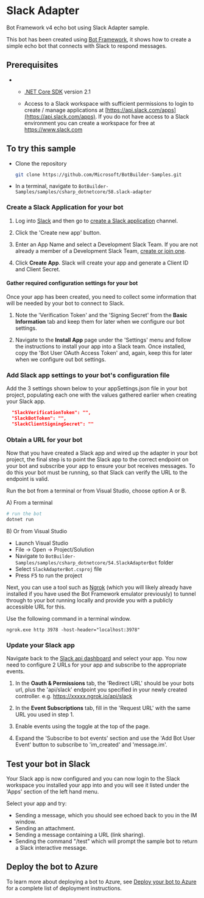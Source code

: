 ﻿# Slack Adapter

Bot Framework v4 echo bot using Slack Adapter sample.

This bot has been created using [Bot Framework](https://dev.botframework.com), it shows how to create a simple echo bot that connects with Slack to respond messages.

## Prerequisites

- * [.NET Core SDK](https://dotnet.microsoft.com/download) version 2.1

  * Access to a Slack workspace with sufficient permissions to login to create / manage applications at  [https://api.slack.com/apps](https://api.slack.com/apps). If you do not have access to a Slack environment you can create a workspace for free at https://www.slack.com

## To try this sample

- Clone the repository

    ```bash
    git clone https://github.com/Microsoft/BotBuilder-Samples.git
    ```

- In a terminal, navigate to `BotBuilder-Samples/samples/csharp_dotnetcore/58.slack-adapter`

### Create a Slack Application for your bot

1. Log into [Slack](https://slack.com/signin) and then go to [create a Slack application](https://api.slack.com/apps) channel.

2. Click the 'Create new app' button.

3. Enter an App Name and select a Development Slack Team. If you are not already a member of a Development Slack Team, [create or join one](https://slack.com/).

4. Click **Create App**. Slack will create your app and generate a Client ID and Client Secret.

#### Gather required configuration settings for your bot

Once your app has been created, you need to collect some information that will be needed by your bot to connect to Slack.

1. Note the 'Verification Token' and the 'Signing Secret' from the **Basic Information** tab and keep them for later when we configure our bot settings. 

2. Navigate to the **Install App** page under the 'Settings' menu and follow the instructions to install your app into a Slack team.  Once installed, copy the 'Bot User OAuth Access Token' and, again, keep this for later when we configure out bot settings.

### Add Slack app settings to your bot's configuration file

Add the 3 settings shown below to your appSettings.json file in your bot project, populating each one with the values gathered earlier when creating your Slack app.

```json
  "SlackVerificationToken": "",
  "SlackBotToken": "",
  "SlackClientSigningSecret": ""
```

### Obtain a URL for your bot

Now that you have created a Slack app and wired up the adapter in your bot project, the final step is to point the Slack app to the correct endpoint on your bot and subscribe your app to ensure your bot receives messages.  To do this your bot must be running, so that Slack can verify the URL to the endpoint is valid.

Run the bot from a terminal or from Visual Studio, choose option A or B.

  A) From a terminal

  ```bash
  # run the bot
  dotnet run
  ```

  B) Or from Visual Studio

  - Launch Visual Studio
  - File -> Open -> Project/Solution
  - Navigate to `BotBuilder-Samples/samples/csharp_dotnetcore/54.SlackAdapterBot` folder
  - Select `SlackAdapterBot.csproj` file
  - Press <kbd>F5</kbd> to run the project

Next, you can use a tool such as [Ngrok](https://www.ngrok.com) (which you will likely already have installed if you have used the Bot Framework emulator previously) to tunnel through to your bot running locally and provide you with a publicly accessible URL for this. 

Use the following command in a terminal window.

```
ngrok.exe http 3978 -host-header="localhost:3978"
```

### Update your Slack app

Navigate back to the [Slack api dashboard]([https://api.slack.com/apps]) and select your app.  You now need to configure 2 URLs for your app and subscribe to the appropriate events.

1. In the **Oauth & Permissions** tab, the 'Redirect URL' should be your bots url, plus the 'api/slack' endpoint you specified in your newly created controller. e.g. https://xxxxx.ngrok.io/api/slack

2. In the **Event Subscriptions** tab, fill in the 'Request URL' with the same URL you used in step 1.

3. Enable events using the toggle at the top of the page.

4. Expand the 'Subscribe to bot events' section and use the 'Add Bot User Event' button to subscribe to 'im_created' and 'message.im'.

## Test your bot in Slack

Your Slack app is now configured and you can now login to the Slack workspace you installed your app into and you will see it listed under the 'Apps' section of the left hand menu.  

Select your app and try:

* Sending a message, which you should see echoed back to you in the IM window.
* Sending an attachment.
* Sending a message containing a URL (link sharing).
* Sending the command "/test" which will prompt the sample bot to return a Slack interactive message.

## Deploy the bot to Azure

To learn more about deploying a bot to Azure, see [Deploy your bot to Azure](https://aka.ms/azuredeployment) for a complete list of deployment instructions.